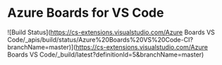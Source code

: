 # Azure Boards for VS Code

![Build Status](https://cs-extensions.visualstudio.com/Azure Boards VS Code/_apis/build/status/Azure%20Boards%20VS%20Code-CI?branchName=master)](https://cs-extensions.visualstudio.com/Azure Boards VS Code/_build/latest?definitionId=5&branchName=master)
